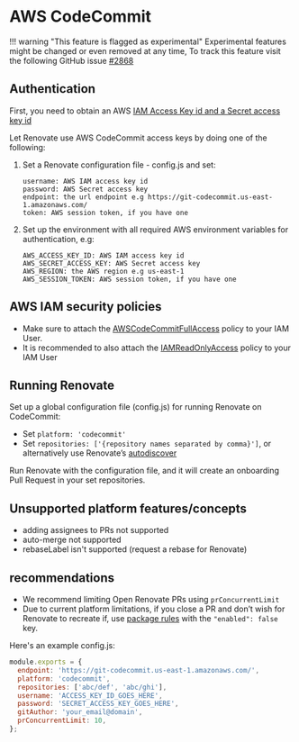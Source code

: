# AWS CodeCommit

<!-- prettier-ignore -->
!!! warning "This feature is flagged as experimental"
    Experimental features might be changed or even removed at any time, To track this feature visit the following GitHub issue [#2868](https://github.com/renovatebot/renovate/issues/2868)

## Authentication

First, you need to obtain an AWS [IAM Access Key id and a Secret access key id](https://docs.aws.amazon.com/IAM/latest/UserGuide/id_credentials_access-keys.html)

Let Renovate use AWS CodeCommit access keys by doing one of the following:

1. Set a Renovate configuration file - config.js and set:

   ```
   username: AWS IAM access key id
   password: AWS Secret access key
   endpoint: the url endpoint e.g https://git-codecommit.us-east-1.amazonaws.com/
   token: AWS session token, if you have one
   ```

2. Set up the environment with all required AWS environment variables for authentication, e.g:

   ```
   AWS_ACCESS_KEY_ID: AWS IAM access key id
   AWS_SECRET_ACCESS_KEY: AWS Secret access key
   AWS_REGION: the AWS region e.g us-east-1
   AWS_SESSION_TOKEN: AWS session token, if you have one
   ```

## AWS IAM security policies

- Make sure to attach the [AWSCodeCommitFullAccess](https://docs.aws.amazon.com/codecommit/latest/userguide/security-iam-awsmanpol.html#managed-policies-full) policy to your IAM User.
- It is recommended to also attach the [IAMReadOnlyAccess](https://docs.aws.amazon.com/IAM/latest/UserGuide/security-iam-awsmanpol.html) policy to your IAM User

## Running Renovate

Set up a global configuration file (config.js) for running Renovate on CodeCommit:

- Set `platform: 'codecommit'`
- Set `repositories: ['{repository names separated by comma}']`, or alternatively use Renovate’s [autodiscover](https://docs.renovatebot.com/self-hosted-configuration/#autodiscover)

Run Renovate with the configuration file, and it will create an onboarding Pull Request in your set repositories.

## Unsupported platform features/concepts

- adding assignees to PRs not supported
- auto-merge not supported
- rebaseLabel isn't supported (request a rebase for Renovate)

## recommendations

- We recommend limiting Open Renovate PRs using `prConcurrentLimit`
- Due to current platform limitations, if you close a PR and don’t wish for Renovate to recreate if, use [package rules](https://docs.renovatebot.com/configuration-options/#packagerules) with the `"enabled": false` key.

Here's an example config.js:

```js
module.exports = {
  endpoint: 'https://git-codecommit.us-east-1.amazonaws.com/',
  platform: 'codecommit',
  repositories: ['abc/def', 'abc/ghi'],
  username: 'ACCESS_KEY_ID_GOES_HERE',
  password: 'SECRET_ACCESS_KEY_GOES_HERE',
  gitAuthor: 'your_email@domain',
  prConcurrentLimit: 10,
};
```
